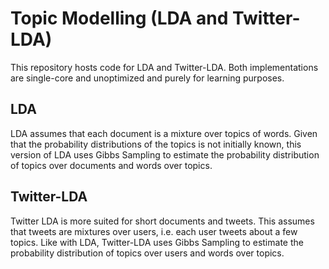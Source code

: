 # Topic Modelling (LDA and Twitter-LDA)

This repository hosts code for LDA and Twitter-LDA. Both implementations are single-core and unoptimized and purely for learning purposes.

## LDA

LDA assumes that each document is a mixture over topics of words. Given that the probability distributions of the topics is not initially known, this version of LDA uses Gibbs Sampling to estimate the probability distribution of topics over documents and words over topics.

## Twitter-LDA

Twitter LDA is more suited for short documents and tweets. This assumes that tweets are mixtures over users, i.e. each user tweets about a few topics. Like with LDA, Twitter-LDA uses Gibbs Sampling to estimate the probability distribution of topics over users and words over topics.
